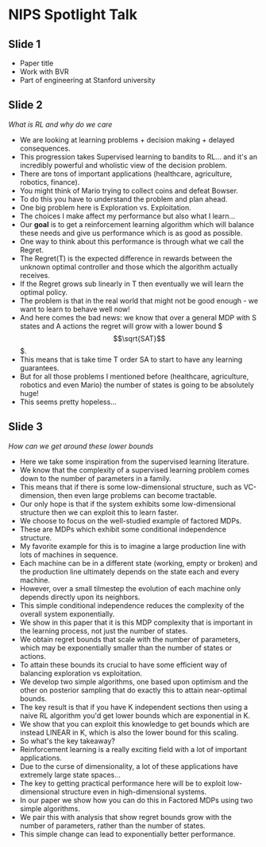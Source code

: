 NIPS Spotlight Talk
===================

## Slide 1
- Paper title
- Work with BVR
- Part of engineering at Stanford university

## Slide 2
*What is RL and why do we care*

- We are looking at learning problems + decision making + delayed consequences.
- This progression takes Supervised learning to bandits to RL... and it's an incredibly powerful and wholistic view of the decision problem.
- There are tons of important applications (healthcare, agriculture, robotics, finance).
- You might think of Mario trying to collect coins and defeat Bowser.
- To do this you have to understand the problem and plan ahead.
- One big problem here is Exploration vs. Exploitation.
- The choices I make affect my performance but also what I learn...
- Our **goal** is to get a reinforcement learning algorithm which will balance these needs and give us performance which is as good as possible.
- One way to think about this performance is through what we call the Regret.
- The Regret(T) is the expected difference in rewards between the unknown optimal controller and those which the algorithm actually receives.
- If the Regret grows sub linearly in T then eventually we will learn the optimal policy.
- The problem is that in the real world that might not be good enough - we want to learn to behave well now!
- And here comes the bad news: we know that over a general MDP with S states and A actions the regret will grow with a lower bound $$$\sqrt{SAT}$$$.
- This means that is take time T order SA to start to have any learning guarantees.
- But for all those problems I mentioned before (healthcare, agriculture, robotics and even Mario) the number of states is going to be absolutely huge!
- This seems pretty hopeless...

## Slide 3
*How can we get around these lower bounds*

- Here we take some inspiration from the supervised learning literature.
- We know that the complexity of a supervised learning problem comes down to the number of parameters in a family.
- This means that if there is some low-dimensional structure, such as VC-dimension, then even large problems can become tractable.
- Our only hope is that if the system exhibits some low-dimensional structure then we can exploit this to learn faster.
- We choose to focus on the well-studied example of factored MDPs.
- These are MDPs which exhibit some conditional independence structure.
- My favorite example for this is to imagine a large production line with lots of machines in sequence.
- Each machine can be in a different state (working, empty or broken) and the production line ultimately depends on the state each and every machine.
- However, over a small tilmestep the evolution of each machine only depends directly upon its neighbors.
- This simple conditional independence reduces the complexity of the overall system exponentially.
- We show in this paper that it is this MDP complexity that is important in the learning process, not just the number of states.
- We obtain regret bounds that scale with the number of parameters, which may be exponentially smaller than the number of states or actions.
- To attain these bounds its crucial to have some efficient way of balancing exploration vs exploitation.
- We develop two simple algorithms, one based upon optimism and the other on posterior sampling that do exactly this to attain near-optimal bounds.
- The key result is that if you have K independent sections then using a naive RL algorithm you'd get lower bounds which are exponential in K.
- We show that you can exploit this knowledge to get bounds which are instead LINEAR in K, which is also the lower bound for this scaling.
- So what's the key takeaway?
- Reinforcement learning is a really exciting field with a lot of important applications.
- Due to the curse of dimensionality, a lot of these applications have extremely large state spaces...
- The key to getting practical performance here will be to exploit low-dimensional structure even in high-dimensional systems.
- In our paper we show how you can do this in Factored MDPs using two simple algorithms.
- We pair this with analysis that show regret bounds grow with the number of parameters, rather than the number of states.
- This simple change can lead to exponentially better performance.